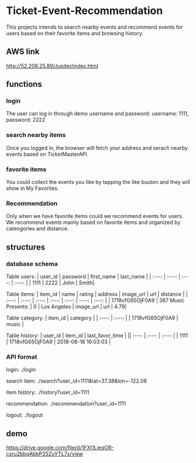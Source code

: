 # Ticket-Event-Recommendation
This projects intends to search nearby events and recommend events for users based on their favorite items and browsing history.
## AWS link
http://52.206.25.89/Jupiter/index.html
## functions
### login
The user can log in through demo username and password:
username: 1111,
password: 2222
### search nearby items
Once you logged in, the browser will fetch your address and serach nearby events based on TicketMasterAPI. 
### favorite items
You could collect the events you like by tapping the like buuton and they will show in My Favorites.
### Recommendation
Only when we have favorite items could we recommend events for users. We recommend events mainly based on favorite items and organized by cateogories and distance.
## structures
### database schema
Table users:
| user_id | password | first_name | last_name |
| :---: | :---: | :---: | :---: |
| 1111 | 2222 | John | Smith|

Table items:
| item_id | name | rating | address | image_url | url | distance |
| :---: | :---: | :---: | :---: | :---: | :---: | :---: |
| 1718vfG65OjF0A9 | 387 Music Presents: | 0 | Los Angeles | image_url | url | 4.79|

Table category:
| item_id | category | 
| :---: | :---: |
| 1718vfG65OjF0A9 | music |

Table history:
| user_id | item_id | last_favor_time |
|| :---: | :---: | :---: |
| 1111 | 1718vfG65OjF0A9 | 2018-08-18 16:03:03 |
### API format
login: ./login

search item: ./search?user_id=1111&lat=37.38&lon=-122.08

item history: ./history?user_id=1111

recommendation: ./recommendation?user_id=1111

logout: ./logout
## demo
https://drive.google.com/file/d/1FXt1LjeqOR-csru2bbqAbbP25ZuYTL7x/view